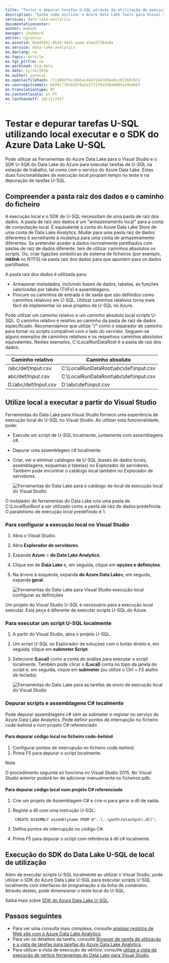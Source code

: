 ```yaml
---
title: "Testar e depurar tarefas U-SQL através da utilização de execução local e o SDK do Azure Data Lake U-SQL | Microsoft Docs"
description: "Saiba como utilizar o Azure Data Lake Tools para Visual Studio e o SDK do Azure Data Lake U-SQL para testar e depurar tarefas U-SQL na estação de trabalho local."
services: data-lake-analytics
documentationcenter: 
author: mumian
manager: jhubbard
editor: cgronlun
ms.assetid: 66dd58b1-0b28-46d1-aaae-43ee2739ae0a
ms.service: data-lake-analytics
ms.devlang: na
ms.topic: article
ms.tgt_pltfrm: na
ms.workload: big-data
ms.date: 11/15/2016
ms.author: yanacai
ms.openlocfilehash: 771a96df5cc66bac46e7144785be8cc072b57b31
ms.sourcegitcommit: 6699c77dcbd5f8a1a2f21fba3d0a0005ac9ed6b7
ms.translationtype: MT
ms.contentlocale: pt-PT
ms.lasthandoff: 10/11/2017
---
```

# <a name="test-and-debug-u-sql-jobs-by-using-local-run-and-the-azure-data-lake-u-sql-sdk"></a>Testar e depurar tarefas U-SQL utilizando local executar e o SDK do Azure Data Lake U-SQL

Pode utilizar as Ferramentas do Azure Data Lake para o Visual Studio e o SDK U-SQK do Data Lake do Azure para executar tarefas de U-SQL na estação de trabalho, tal como com o serviço do Azure Data Lake. Estas duas funcionalidades de execução local poupam tempo no teste e na depuração de tarefas U-SQL.

## <a name="understand-the-data-root-folder-and-the-file-path"></a>Compreender a pasta raiz dos dados e o caminho do ficheiro

A execução local e o SDK de U-SQL necessitam de uma pasta de raiz dos dados. A pasta de raiz dos dados é um "armazenamento local" para a conta de computação local. É equivalente à conta do Azure Data Lake Store de uma conta de Data Lake Analytics. Mudar para uma pasta raiz de dados diferentes é semelhante à mudança para uma conta de armazenamento diferentes. Se pretender aceder a dados normalmente partilhados com pastas de raiz de dados diferente, tem de utilizar caminhos absolutos os scripts. Ou, criar ligações simbólicas de sistema de ficheiros (por exemplo, **mklink** no NTFS) na pasta raiz dos dados para que apontem para os dados partilhados.

A pasta raiz dos dados é utilizada para:

- Armazenar metadados, incluindo bases de dados, tabelas, as funções valorizadas por tabela (TVFs) e assemblagens.
- Procure os caminhos de entrada e de saída que são definidos como caminhos relativos em U-SQL. Utilizar caminhos relativos torna mais fácil de implementar os seus projetos de U-SQL no Azure.

Pode utilizar um caminho relativo e um caminho absoluto local scripts U-SQL. O caminho relativo é relativo ao caminho da pasta de raiz de dados especificado. Recomendamos que utilize "/" como o separador de caminho para tornar os scripts compatível com o lado do servidor. Seguem-se alguns exemplos de caminhos relativos e os respetivos caminhos absolutos equivalentes. Nestes exemplos, C:\LocalRunDataRoot é a pasta de raiz dos dados.

|Caminho relativo|Caminho absoluto|
|-------------|-------------|
|/abc/def/Input.csv |C:\LocalRunDataRoot\abc\def\input.csv|
|abc/def/Input.csv  |C:\LocalRunDataRoot\abc\def\input.csv|
|D:/abc/def/Input.csv |D:\abc\def\input.csv|

## <a name="use-local-run-from-visual-studio"></a>Utilize local a executar a partir do Visual Studio

Ferramentas do Data Lake para Visual Studio fornece uma experiência de execução local do U-SQL no Visual Studio. Ao utilizar esta funcionalidade, pode:

- Execute um script de U-SQL localmente, juntamente com assemblagens c#.
- Depurar uma assemblagem c# localmente.
- Criar, ver e eliminar catálogos de U-SQL (bases de dados locais, assemblagens, esquemas e tabelas) no Explorador de servidores. Também pode encontrar o catálogo local também no Explorador de servidores.

    ![Ferramentas do Data Lake para o catálogo de local de execução local do Visual Studio](./media/data-lake-analytics-data-lake-tools-local-run/data-lake-tools-for-visual-studio-local-run-local-catalog.png)

O instalador de ferramentas do Data Lake cria uma pasta de C:\LocalRunRoot a ser utilizado como a pasta de raiz de dados predefinida. O paralelismo de execução local predefinido é 1.

### <a name="to-configure-local-run-in-visual-studio"></a>Para configurar a execução local no Visual Studio

1. Abra o Visual Studio.
2. Abra **Explorador de servidores**.
3. Expanda **Azure** > **do Data Lake Analytics**.
4. Clique em de **Data Lake** e, em seguida, clique em **opções e definições**.
5. Na árvore à esquerda, expanda **do Azure Data Lake**e, em seguida, expanda **geral**.

    ![Ferramentas do Data Lake para Visual Studio execução local configurar as definições](./media/data-lake-analytics-data-lake-tools-local-run/data-lake-tools-for-visual-studio-local-run-configure.png)

Um projeto do Visual Studio U-SQL é necessário para a execução local executar. Esta peça é diferente de executar scripts U-SQL do Azure.

### <a name="to-run-a-u-sql-script-locally"></a>Para executar um script U-SQL localmente
1. A partir do Visual Studio, abra o projeto U-SQL.   
2. Um script U-SQL no Explorador de soluções com o botão direito e, em seguida, clique em **submeter Script**.
3. Selecione **(Local)** como a conta de análise para executar o script localmente.
Também pode clicar o **(Local)** conta no topo da janela de script e, em seguida, clique em **submeter** (ou utilize o Ctrl + F5 atalho de teclado).

    ![Ferramentas do Data Lake para as tarefas de envio de execução local do Visual Studio](./media/data-lake-analytics-data-lake-tools-local-run/data-lake-tools-for-visual-studio-local-run-submit-job.png)

### <a name="debug-scripts-and-c-assemblies-locally"></a>Depurar scripts e assemblagens C# localmente

Pode depurar assemblagens c# sem as submeter e registar no serviço do Azure Data Lake Analytics. Pode definir pontos de interrupção no ficheiro code-behind e num projeto C# referenciado.

#### <a name="to-debug-local-code-in-code-behind-file"></a>Para depurar código local no ficheiro code-behind

1. Configurar pontos de interrupção no ficheiro code-behind.
2. Prima F5 para depurar o script localmente.

> [!NOTE]
   > O procedimento seguinte só funciona no Visual Studio 2015. No Visual Studio anterior poderá ter de adicionar manualmente os ficheiros pdb.  
   >
   >

#### <a name="to-debug-local-code-in-a-referenced-c-project"></a>Para depurar código local num projeto C# referenciado

1. Crie um projeto de Assemblagem C# e crie-o para gerar a dll de saída.
2. Registe a dll com uma instrução U-SQL:

        CREATE ASSEMBLY assemblyname FROM @"..\..\path\to\output\.dll";
        
3. Defina pontos de interrupção no código C#.
4. Prima F5 para depurar o script com referência à dll c# localmente.

## <a name="use-local-run-from-the-data-lake-u-sql-sdk"></a>Execução do SDK do Data Lake U-SQL de local de utilização

Além de executar scripts U-SQL localmente ao utilizar o Visual Studio, pode utilizar o SDK do Azure Data Lake U-SQL para executar scripts U-SQL localmente com interfaces de programação e da linha de comandos. Através destes, pode dimensionar o teste local do U-SQL.

Saiba mais sobre [SDK do Azure Data Lake U-SQL](data-lake-analytics-u-sql-sdk.md).


## <a name="next-steps"></a>Passos seguintes

* Para ver uma consulta mais complexa, consulte [analisar registos de Web site com o Azure Data Lake Analytics](data-lake-analytics-analyze-weblogs.md).
* Para ver os detalhes da tarefa, consulte [Browser de tarefa de utilização e a vista de tarefas para tarefas do Azure Data Lake Analytics](data-lake-analytics-data-lake-tools-view-jobs.md).
* Para utilizar a vista de execução de vértice, consulte [utilize a vista de execução de vértice ferramentas do Data Lake para Visual Studio](data-lake-analytics-data-lake-tools-use-vertex-execution-view.md).

